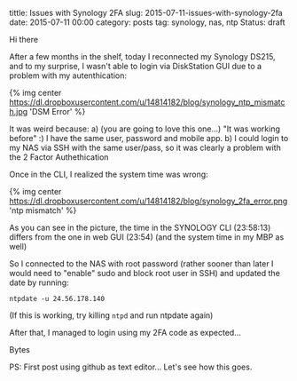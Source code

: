 tittle: Issues with Synology 2FA
slug: 2015-07-11-issues-with-synology-2fa
date: 2015-07-11 00:00
category: posts
tag: synology, nas, ntp
Status: draft

Hi there

After a few months in the shelf, today I reconnected my Synology DS215, and to my surprise, I wasn't able to login via DiskStation GUI due to a problem with my autenthication:

{% img center https://dl.dropboxusercontent.com/u/14814182/blog/synology_ntp_mismatch.jpg 'DSM Error' %}

It was weird because:
a) (you are going to love this one...) "It was working before" :) I have the same user, password and mobile app. 
b) I could login to my NAS via SSH with the same user/pass, so it was clearly a problem with the 2 Factor Authethication

Once in the CLI, I realized  the system time was wrong:

{% img center https://dl.dropboxusercontent.com/u/14814182/blog/synology_2fa_error.png 'ntp mismatch' %}

As you can see in the picture, the time in the SYNOLOGY CLI (23:58:13) differs from the one in web GUI (23:54) (and the system time in my MBP as well)

So I connected to the NAS with root password (rather sooner than later I would need to "enable" sudo and block root user in SSH) and updated the date by running:

```
ntpdate -u 24.56.178.140
```

(If this is working, try killing ```ntpd``` and run ntpdate again)

After that, I managed to login using my 2FA code as expected... 

Bytes

PS: First post using github as text editor... Let's see how this goes.

